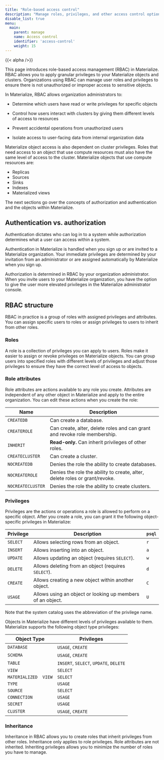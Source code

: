 ```yaml
---
title: "Role-based access control"
description: "Manage roles, privileges, and other access control options in Materialize"
disable_list: true
menu:
  main:
    parent: manage
    name: Access control
    identifier: 'access-control'
    weight: 15
---
```


{{< alpha />}}

This page introduces role-based access management (RBAC) in Materialize. RBAC
allows you to apply granular privileges to your Materialize objects and clusters. Organizations
using RBAC can manage user roles and privileges to ensure there is not
unauthorized or improper access to sensitive objects.

In Materialize, RBAC allows organization administrators to:

* Determine which users have read or write privileges for specific objects

* Control how users interact with clusters by giving them different levels of access to
resources

* Prevent accidental operations from unauthorized users

* Isolate access to user-facing data from internal organization data

Materialize object access is also dependent on cluster privileges.
Roles that need access to an object that use compute resources must also have
the same level of access to the cluster. Materialize objects that use compute
resources are:

* Replicas
* Sources
* Sinks
* Indexes
* Materialized views

The next sections go over the concepts of authorization and authentication and
the objects within Materialize.

## Authentication vs. authorization

Authentication dictates who can log in to a system while authorization
determines what a user can access within a system.

Authentication in Materialize is handled when you sign up or are invited to a
Materialize organization. Your immediate privileges are determined by your
invitation from an administrator or are assigned automatically by Materialize
when you sign up.

Authorization is determined in RBAC by your organization administrator. When you
invite users to your Materialize organization, you have the option to give the
user more elevated privileges in the Materialize administrator console.

## RBAC structure

RBAC in practice is a group of roles with assigned privileges and attributes.
You can assign specific users to roles or assign privileges to users to inherit
from other roles.

### Roles

A role is a collection of privileges you can apply to users. Roles make it
easier to assign or revoke privileges on Materialize objects. You can group
users into specified roles with different levels of privileges and adjust those
privileges to ensure they have the correct level of access to objects.

### Role attributes

Role attributes are actions available to any role you create. Attributes are
independent of any other object in Materialize and apply to the entire
organization. You can edit these actions when you create the role:

| Name              | Description                                                                 |
|-------------------|-----------------------------------------------------------------------------|
| `CREATEDB`        | Can create a database.                                                      |
| `CREATEROLE`      | Can create, alter, delete roles and can grant and revoke role membership.   |
| `INHERIT`         | **Read-only.** Can inherit privileges of other roles.                       |
| `CREATECLUSTER`   | Can create a cluster.                                                       |
| `NOCREATEDB`      | Denies the role the ability to create databases.                            |
| `NOCREATEROLE`    | Denies the role the ability to create, alter, delete roles or grant/revoke. |
| `NOCREATECLUSTER` | Denies the role the ability to create clusters.                             |

### Privileges

Privileges are the actions or operations a role is allowed to perform on a
specific object. After you create a role, you can grant it the following
object-specific privileges in Materialize:

| Privilege | Description                                                | `psql` |
| --------- | ---------------------------------------------------------- | ------ |
| `SELECT`  | Allows selecting rows from an object.                      | `r`    |
| `INSERT`  | Allows inserting into an object.                           | `a`    |
| `UPDATE`  | Allows updating an object (requires `SELECT`).             | `w`    |
| `DELETE`  | Allows deleting from an object (requires `SELECT`).        | `d`    |
| `CREATE`  | Allows creating a new object within another object.        | `C`    |
| `USAGE`   | Allows using an object or looking up members of an object. | `U`    |

Note that the system catalog uses the abbreviation of the privilege name.

Objects in Materialize have different levels of privileges available to them.
Materialize supports the following object type privileges:

| Object Type          | Privileges                             |
|----------------------|----------------------------------------|
| `DATABASE`           | `USAGE`, `CREATE`                      |
| `SCHEMA`             | `USAGE`, `CREATE`                      |
| `TABLE`              | `INSERT`, `SELECT`, `UPDATE`, `DELETE` |
| `VIEW`               | `SELECT`                               |
| `MATERIALIZED  VIEW` | `SELECT`                               |
| `TYPE`               | `USAGE`                                |
| `SOURCE`             | `SELECT`                               |
| `CONNECTION`         | `USAGE`                                |
| `SECRET`             | `USAGE`                                |
| `CLUSTER`            | `USAGE`, `CREATE`                      |

### Inheritance

Inheritance in RBAC allows you to create roles that inherit privileges from
other roles. Inheritance only applies to role privileges. Role attributes are
not inherited. Inheriting privileges allows you to minimize the number of roles you have to manage.
